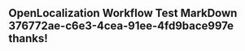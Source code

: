 <properties
ms.topic="hero-topic"
ms.test1="hero-topic"
ms.test2="test"/>


## OpenLocalization Workflow Test MarkDown 376772ae-c6e3-4cea-91ee-4fd9bace997e thanks!



<!--HONumber=Sep16_HO2-->


